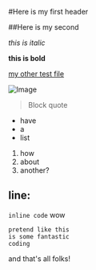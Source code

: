 #Here is my first header

##Here is my second

*this is italic*

**this is bold**

[my other test file](https://tmay02.github.io/cse15l-lab-reports/testFile.html)

![Image](http://cdn.akc.org/content/article-body-image/funny-french_bulldog.jpg)

> Block quote

* have
* a
* list

1. how
2. about
3. another?

line:
---

`inline code` wow

```
pretend like this
is some fantastic
coding
```

and that's all folks!
